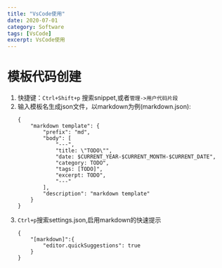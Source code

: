 ```yaml
---
title: "VsCode使用"
date: 2020-07-01
category: Software
tags: [VsCode]
excerpt: VsCode使用
---
```


# 模板代码创建
1. 快捷键：`Ctrl+Shift+p` 搜索snippet,或者`管理->用户代码片段`
2. 输入模板名生成json文件，以markdown为例(markdown.json):
	```
	{
		"markdown template": {
			"prefix": "md",
			"body": [
				"---",
				"title: \"TODO\"",
				"date: $CURRENT_YEAR-$CURRENT_MONTH-$CURRENT_DATE",
				"category: TODO",
				"tags: [TODO]",
				"excerpt: TODO",
				"---"
			],
			"description": "markdown template"
		}
	}
	```
3. `Ctrl+p`搜索settings.json,启用markdown的快速提示
	```
	{
		"[markdown]":{
			"editor.quickSuggestions": true
		}
	}
	```